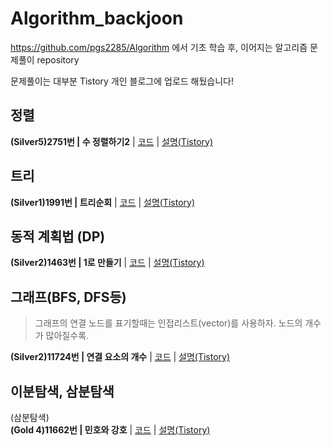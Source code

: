 # Algorithm_backjoon

https://github.com/pgs2285/Algorithm 에서 기초 학습 후, 이어지는 알고리즘 문제풀이 repository

문제풀이는 대부분 Tistory 개인 블로그에 업로드 해뒀습니다!

## 정렬

**(Silver5)2751번 | 수 정렬하기2** | [코드](./backjoon/2751_Sort/2751_Sort.cpp) | [설명(Tistory)](https://jisung-it.tistory.com/12)

## 트리

**(Silver1)1991번 | 트리순회** | [코드](./backjoon/1991_Tree_traversal/1991_Tree_traversal.cpp) | [설명(Tistory)](https://jisung-it.tistory.com/13)

## 동적 계획법 (DP)

**(Silver2)1463번 | 1로 만들기** | [코드](./backjoon/1463_1로만들기_dp.cpp/1463_1로만들기_dp.cpp.cpp) | [설명(Tistory)](https://jisung-it.tistory.com/14)

## 그래프(BFS, DFS등)

> 그래프의 연결 노드를 표기할때는 인접리스트(vector)를 사용하자. 노드의 개수가 많아질수록.

**(Silver2)11724번 | 연결 요소의 개수** | [코드](./backjoon/11725_연결요소의개수/11724_연결요소의개수.cpp) | [설명(Tistory)](https://jisung-it.tistory.com/15)

## 이분탐색, 삼분탐색

(삼분탐색)  
**(Gold 4)11662번 | 민호와 강호** | [코드](./backjoon/11662_민호와_강호/11662_민호와_강호.cpp) | [설명(Tistory)](https://jisung-it.tistory.com/16)
